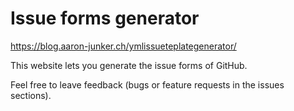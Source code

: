# Issue forms generator

https://blog.aaron-junker.ch/ymlissueteplategenerator/

This website lets you generate the issue forms of GitHub.

Feel free to leave feedback (bugs or feature requests in the issues sections).
